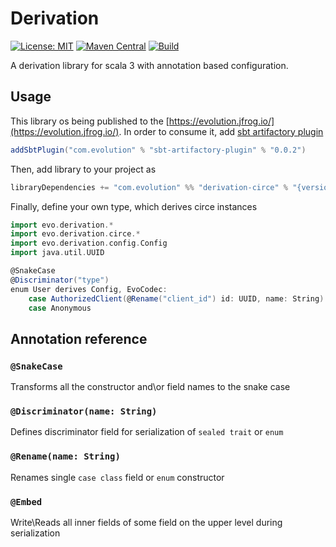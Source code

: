 # Derivation

 [![License: MIT](https://img.shields.io/badge/License-MIT-yellow.svg)](https://opensource.org/licenses/MIT)
 [![Maven Central](https://maven-badges.herokuapp.com/maven-central/com.evolution/derivation_3/badge.svg)](https://maven-badges.herokuapp.com/maven-central/com.evolution/derivation_3)
 [![Build](https://github.com/evolution-gaming/derivation/actions/workflows/scala.yml/badge.svg)](https://github.com/evolution-gaming/derivation/actions/workflows/scala.yml)

A derivation library for scala 3 with annotation based configuration.

## Usage

This library os being published to the [https://evolution.jfrog.io/](https://evolution.jfrog.io/). In order to consume it, add [sbt artifactory plugin](https://github.com/evolution-gaming/sbt-artifactory-plugin) 
```sbt
addSbtPlugin("com.evolution" % "sbt-artifactory-plugin" % "0.0.2")
```

Then, add library to your project as

```sbt
libraryDependencies += "com.evolution" %% "derivation-circe" % "{version}"
```

Finally, define your own type, which derives circe instances


```scala
import evo.derivation.*
import evo.derivation.circe.*
import evo.derivation.config.Config
import java.util.UUID

@SnakeCase
@Discriminator("type")
enum User derives Config, EvoCodec:
    case AuthorizedClient(@Rename("client_id") id: UUID, name: String)
    case Anonymous
```


## Annotation reference

### `@SnakeCase`
 Transforms all the constructor and\or field names to the snake case

### `@Discriminator(name: String)`
 Defines discriminator field for serialization of `sealed trait` or `enum`

### `@Rename(name: String)`

 Renames single `case class` field or `enum` constructor

### `@Embed`
Write\Reads all inner fields of some field on the upper level during serialization


